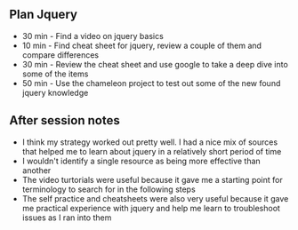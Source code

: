 ## Plan Jquery
* 30 min - Find a video on jquery basics
* 10 min - Find cheat sheet for jquery, review a couple of them and compare differences
* 30 min - Review the cheat sheet and use google to take a deep dive into some of the items
* 50 min - Use the chameleon project to test out some of the new found jquery knowledge


## After session notes
* I think my strategy worked out pretty well. I had a nice mix of sources that helped me to learn about jquery in a relatively short period of time
* I wouldn't identify a single resource as being more effective than another 
* The video turtorials were useful because it gave me a starting point for terminology to search for in the following steps
* The self practice and cheatsheets were also very useful because it gave me practical experience with jquery and help me learn to troubleshoot issues as I ran into them